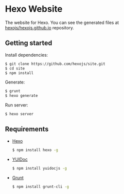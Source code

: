 # Hexo Website

The website for Hexo. You can see the generated files at [hexojs/hexojs.github.io](https://github.com/hexojs/hexojs.github.io) repository.

## Getting started

Install dependencies:

``` bash
$ git clone https://github.com/hexojs/site.git
$ cd site
$ npm install
```

Generate:

``` bash
$ grunt
$ hexo generate
```

Run server:

``` bash
$ hexo server
```

## Requirements

- [Hexo](http://hexo.io/)

	``` bash
  $ npm install hexo -g
  ```

- [YUIDoc](http://yui.github.io/yuidoc/)

	``` bash
	$ npm install yuidocjs -g
	```

- [Grunt](http://gruntjs.com/)

	``` bash
	$ npm install grunt-cli -g
	```